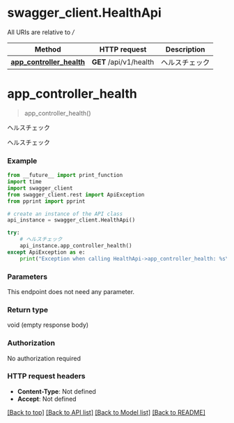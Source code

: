 # swagger_client.HealthApi

All URIs are relative to */*

Method | HTTP request | Description
------------- | ------------- | -------------
[**app_controller_health**](HealthApi.md#app_controller_health) | **GET** /api/v1/health | ヘルスチェック

# **app_controller_health**
> app_controller_health()

ヘルスチェック

ヘルスチェック

### Example
```python
from __future__ import print_function
import time
import swagger_client
from swagger_client.rest import ApiException
from pprint import pprint

# create an instance of the API class
api_instance = swagger_client.HealthApi()

try:
    # ヘルスチェック
    api_instance.app_controller_health()
except ApiException as e:
    print("Exception when calling HealthApi->app_controller_health: %s\n" % e)
```

### Parameters
This endpoint does not need any parameter.

### Return type

void (empty response body)

### Authorization

No authorization required

### HTTP request headers

 - **Content-Type**: Not defined
 - **Accept**: Not defined

[[Back to top]](#) [[Back to API list]](../README.md#documentation-for-api-endpoints) [[Back to Model list]](../README.md#documentation-for-models) [[Back to README]](../README.md)

